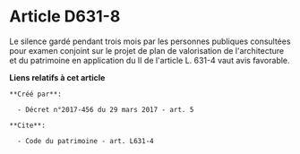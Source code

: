 # Article D631-8

Le silence gardé pendant trois mois par les personnes publiques consultées pour examen conjoint sur le projet de plan de
valorisation de l'architecture et du patrimoine en application du II de l'article L. 631-4 vaut avis favorable.

**Liens relatifs à cet article**

	**Créé par**:

	  - Décret n°2017-456 du 29 mars 2017 - art. 5

	**Cite**:

	  - Code du patrimoine - art. L631-4

